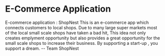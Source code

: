 # E-Commerce Application
E-commerce application :  ShopNest
This is an e-commerce app which connects customers to local shops.
Due to many large super markets most of the local small scale shops have taken a bad hit,
This idea not only creates emplyment opportunity but also provides a great opportunity for the small scale shops to increase their business.
 By supporting a start-up , you support a dream.
                         -- Team ShopNest
